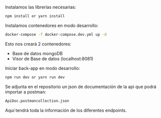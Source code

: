 Instalamos las librerías necesarias:

```bash
npm install or yarn install
```

Instalamos contenedores en modo desarrollo:

```bash
docker-compose -f docker-compose.dev.yml up -d
```

Esto nos creará 2 contenedores:

- Base de datos mongoDB
- Visor de Base de datos (localhost:8081)

Iniciar back-app en modo desarrollo:

```bash
npm run dev or yarn run dev
```

Se adjunta en el repositorio un json de documentación de la api que podrá importar a postman:

```bash
ApiDoc.postmancollection.json
```

Aquí tendrá toda la información de los diferentes endpoints.
